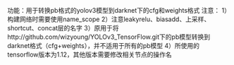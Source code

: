 功能：用于转换pb格式的yolov3模型到darknet下的cfg和weights格式
注意：
1）构建网络时需要使用name_scope
2）注意leakyrelu、biasadd、上采样、shortcut、concat层的名字
3）原用于将http://github.com/wizyoung/YOLOv3_TensorFlow.git下的pb模型转换到darknet格式（cfg+weights），并不适用于所有的pb模型
4）所使用的tensorflow版本为1.12，其他版本需要修改相关节点的操作名
